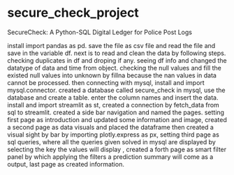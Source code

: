 # secure_check_project
SecureCheck: A Python-SQL Digital Ledger for Police Post Logs

install import pandas as pd. 
save the file as csv file and read the file and save in the variable df.
next is to read and clean the data by following steps.
checking duplicates in df and droping if any.
seeing df info and changed the datatype of data and time from object.
checking the null values and fill the existed null values into unknown by fillna
because the nan values in data cannot be processed.
then connecting with mysql,
install and import mysql.connector.
created a database called secure_check in mysql,
use the database and create a table.
enter the column names and insert the data.
install and import streamlit as st,
created a connection by fetch_data from sql to streamlit.
created a side bar navigation and named the pages.
setting first page as introduction and updated some information and image,
created a second page as data visuals and placed the dataframe 
then created a visual sight by bar by importing plotly.express as px,
setting third page as sql queries, where all the queries given solved in mysql are displayed
by selecting the key the values will display ,
created a forth page as smart filter panel by which applying the filters a prediction summary will come as a output,
last page as created information.

